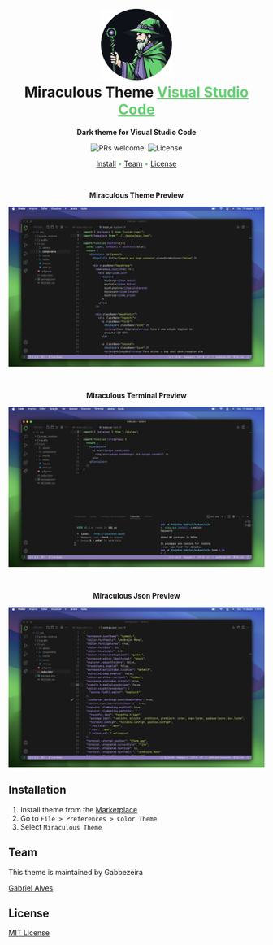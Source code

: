 <h1 align="center">
  <br>
  <img src="https://github.com/gabbezeira/Miraculous-Theme/blob/main/assets/icon.svg" alt="Miraculous Logo" width="140">
  <br>
    Miraculous Theme <a href="https://code.visualstudio.com/" style="color: #65d072 !important">Visual Studio Code</a>
  <br>
</h1>

<p align="center">
  <strong>Dark theme for Visual Studio Code</strong>
</p>

<p align="center">
  <img src="https://img.shields.io/badge/PRs-welcome-%235FCC6F.svg" alt="PRs welcome!" />

  <img alt="License" src="https://img.shields.io/badge/license-MIT-%235FCC6F">
</p>

<p align="center" style="color: #65d072">
  <a href="#install">Install</a> •
  <a href="#team">Team</a> •
  <a href="#license">License</a>
</p>

<br>

<p align="center">
  <strong>Miraculous Theme Preview</strong>
</p>

<p align="center">
  <img alt="Miraculous Theme screnshoot for Visual Studio Code" src="https://github.com/gabbezeira/Miraculous-Theme/blob/main/assets/preview.png">
</p>

<br>

<p align="center">
  <strong>Miraculous Terminal Preview</strong>
</p>

<p align="center">
  <img alt="Miraculous Terminal screnshoot for Visual Studio Code" src="https://github.com/gabbezeira/Miraculous-Theme/blob/main/assets/terminal-preview.png">
</p>

<br>

<p align="center">
  <strong>Miraculous Json Preview</strong>
</p>

<p align="center">
  <img alt="Miraculous Json screnshoot for Visual Studio Code" src="https://github.com/gabbezeira/Miraculous-Theme/blob/main/assets/json-preview.png">
</p>

## Installation

1. Install theme from the [Marketplace](https://marketplace.visualstudio.com/items?itemName=Gabbezeira.miraculous-theme)
2. Go to `File > Preferences > Color Theme`
3. Select `Miraculous Theme`

## Team

This theme is maintained by Gabbezeira

[Gabriel Alves](https://github.com/gabbezeira)

## License

[MIT License](./LICENSE.txt)
